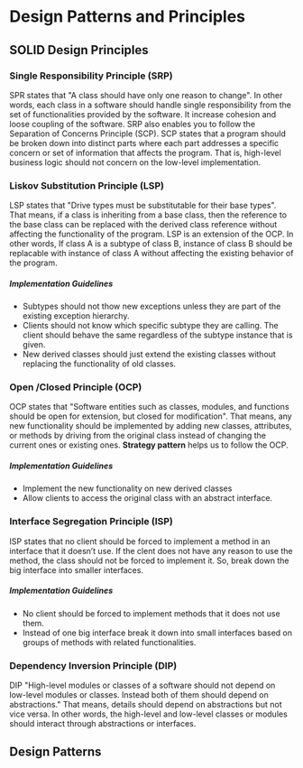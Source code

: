 # Design Patterns and Principles 
## SOLID Design Principles

### Single Responsibility Principle (SRP)
SPR states that "A class should have only one reason to change". In other words, each class in a software should handle single responsibility from the set of functionalities provided by the software. It increase cohesion and loose coupling of the software. SRP also enables you to follow the Separation of Concerns Principle (SCP). SCP states that a program should be broken down into distinct parts where each part addresses a specific concern or set of information that affects the program. That is, high-level business logic should not concern on the low-level implementation.
### Liskov Substitution Principle (LSP)
LSP states that "Drive types must be substitutable for their base types". That means, if a class is inheriting from a base class, then the reference to the base class can be replaced with the derived class reference without affecting the functionality of the program. LSP is an extension of the OCP. In other words, If class A is a subtype of class B, instance of class B should be replacable with instance of class A without affecting the existing behavior of the program.
##### Implementation Guidelines
- Subtypes should not thow new exceptions unless they are part of the existing exception hierarchy.
- Clients should not know which specific subtype they are calling. The client should behave the same regardless of the subtype instance that is given.
- New derived classes should just extend the existing classes without replacing the functionality of old classes.

### Open /Closed Principle (OCP)
OCP states that "Software entities such as classes, modules, and functions should be open for extension, but closed for modification".
That means, any new functionality should be implemented by adding new classes, attributes, or methods by driving from the original class instead of changing the current ones or existing ones. **Strategy pattern** helps us to follow the OCP.
##### Implementation Guidelines
- Implement the new functionality on new derived classes
- Allow clients to access the original class with an abstract interface.

### Interface Segregation Principle (ISP)
ISP states that no client should be forced to implement a method in an interface that it doesn’t use. If the clent does not have any reason to use the method, the class should not be forced to implement it. So, break down the big interface into smaller interfaces.
##### Implementation Guidelines
- No client should be forced to implement methods that it does not use them.
- Instead of one big interface break it down into small interfaces based on groups of methods with related functionalities.

### Dependency Inversion Principle (DIP)
DIP "High-level modules or classes of a software should not depend on low-level modules or classes. Instead both of them should depend on abstractions." That means, details should depend on abstractions but not vice versa. In other words, the high-level and low-level classes or modules should interact through abstractions or interfaces.
## Design Patterns
